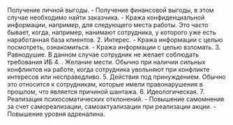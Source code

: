  Получение личной выгоды.
    - Получение финансовой выгоды, в этом случае необходимо найти заказчика.
    - Кража конфиденциальной информации, например, для следующего места работы. Это часто бывает, когда, например, нанимают сотрудника, у которого уже есть наработанная база клиентов.
2. Интерес.
    - Кража информации с целью посмотреть, ознакомиться.
    - Кража информации с целью взломать.
3. Равнодушие. В данном случае сотрудник не желает соблюдать требования ИБ
4. . Желание мести. Обычно при наличии сильных конфликтов на работе, когда сотрудника увольняют при конфликте интересов или несправедливо.
5. Действия под принуждением. Обычно это относится к сотрудникам, которые имели правонарушения в прошлом, что является причиной шантажа.
6. Идеологическая.
7. Реализация психосоматических отклонений.
    - Повышение самомнения за счет самореализации, самоактуализации при реализации акции.
    - Повышение уровня адреналина.
